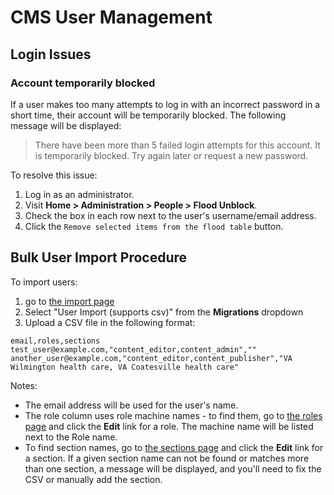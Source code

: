 # CMS User Management

## Login Issues

### Account temporarily blocked

If a user makes too many attempts to log in with an incorrect password in a short time, their account will be temporarily blocked. The following message will be displayed:

> There have been more than 5 failed login attempts for this account. It is temporarily blocked. Try again later or request a new password.

To resolve this issue:
1. Log in as an administrator.
1. Visit **Home > Administration > People > Flood Unblock**.
1. Check the box in each row next to the user's username/email address.
1. Click the `Remove selected items from the flood table` button.

## Bulk User Import Procedure

To import users:

1. go to [the import page](https://prod.cms.va.gov/migrate_source_ui)
1. Select "User Import (supports csv)" from the **Migrations** dropdown
1. Upload a CSV file in the following format:
```
email,roles,sections
test_user@example.com,"content_editor,content_admin",""
another_user@example.com,"content_editor,content_publisher","VA Wilmington health care, VA Coatesville health care"
```

Notes:
- The email address will be used for the user's name.
- The role column uses role machine names - to find them, go to [the roles page](https://prod.cms.va.gov/admin/people/roles) and click the **Edit** link for a role. The machine name will be listed next to the Role name.
- To find section names, go to [the sections page](https://prod.cms.va.gov/admin/structure/taxonomy/manage/administration/overview) and click the **Edit** link for a section. If a given section name can not be found or matches more than one section, a message will be displayed, and you'll need to fix the CSV or manually add the section.

